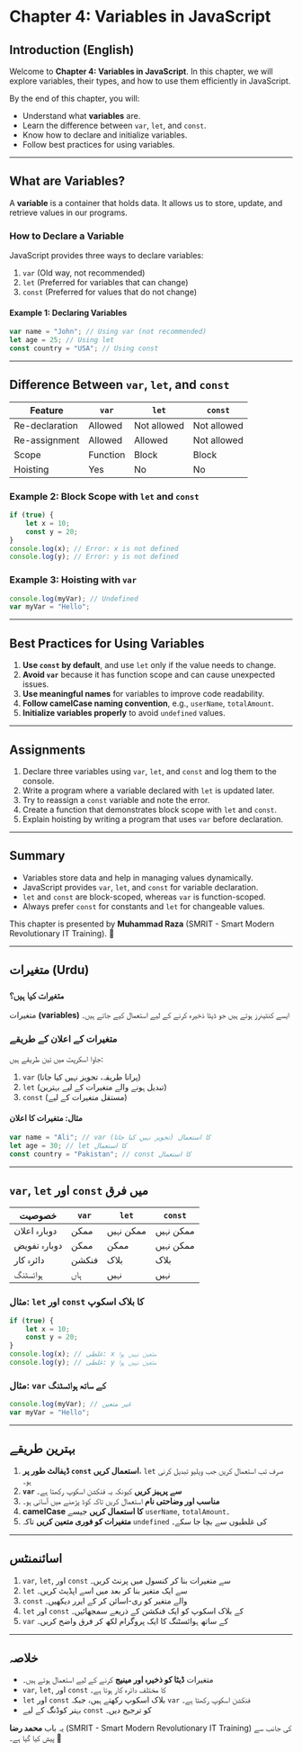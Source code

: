 # Chapter 4: Variables in JavaScript

## Introduction (English)

Welcome to **Chapter 4: Variables in JavaScript**. In this chapter, we will explore variables, their types, and how to use them efficiently in JavaScript.

By the end of this chapter, you will:
- Understand what **variables** are.
- Learn the difference between `var`, `let`, and `const`.
- Know how to declare and initialize variables.
- Follow best practices for using variables.

---

## What are Variables?
A **variable** is a container that holds data. It allows us to store, update, and retrieve values in our programs.

### How to Declare a Variable
JavaScript provides three ways to declare variables:
1. `var` (Old way, not recommended)
2. `let` (Preferred for variables that can change)
3. `const` (Preferred for values that do not change)

#### Example 1: Declaring Variables
```javascript
var name = "John"; // Using var (not recommended)
let age = 25; // Using let
const country = "USA"; // Using const
```

---

## Difference Between `var`, `let`, and `const`
| Feature | `var` | `let` | `const` |
|---------|------|------|-------|
| Re-declaration | Allowed | Not allowed | Not allowed |
| Re-assignment | Allowed | Allowed | Not allowed |
| Scope | Function | Block | Block |
| Hoisting | Yes | No | No |

### Example 2: Block Scope with `let` and `const`
```javascript
if (true) {
    let x = 10;
    const y = 20;
}
console.log(x); // Error: x is not defined
console.log(y); // Error: y is not defined
```

### Example 3: Hoisting with `var`
```javascript
console.log(myVar); // Undefined
var myVar = "Hello";
```

---

## Best Practices for Using Variables
1. **Use `const` by default**, and use `let` only if the value needs to change.
2. **Avoid `var`** because it has function scope and can cause unexpected issues.
3. **Use meaningful names** for variables to improve code readability.
4. **Follow camelCase naming convention**, e.g., `userName`, `totalAmount`.
5. **Initialize variables properly** to avoid `undefined` values.

---

## Assignments
1. Declare three variables using `var`, `let`, and `const` and log them to the console.
2. Write a program where a variable declared with `let` is updated later.
3. Try to reassign a `const` variable and note the error.
4. Create a function that demonstrates block scope with `let` and `const`.
5. Explain hoisting by writing a program that uses `var` before declaration.

---

## Summary
- Variables store data and help in managing values dynamically.
- JavaScript provides `var`, `let`, and `const` for variable declaration.
- `let` and `const` are block-scoped, whereas `var` is function-scoped.
- Always prefer `const` for constants and `let` for changeable values.

This chapter is presented by **Muhammad Raza** (SMRIT - Smart Modern Revolutionary IT Training). 🚀

---

## متغیرات (Urdu)

### متغیرات کیا ہیں؟
متغیرات **(variables)** ایسے کنٹینرز ہوتے ہیں جو ڈیٹا ذخیرہ کرنے کے لیے استعمال کیے جاتے ہیں۔

### متغیرات کے اعلان کے طریقے
جاوا اسکرپٹ میں تین طریقے ہیں:
1. `var` (پرانا طریقہ، تجویز نہیں کیا جاتا)
2. `let` (تبدیل ہونے والے متغیرات کے لیے بہترین)
3. `const` (مستقل متغیرات کے لیے)

#### مثال: متغیرات کا اعلان
```javascript
var name = "Ali"; // var کا استعمال (تجویز نہیں کیا جاتا)
let age = 30; // let کا استعمال
const country = "Pakistan"; // const کا استعمال
```

---

## `var`, `let` اور `const` میں فرق
| خصوصیت | `var` | `let` | `const` |
|---------|------|------|-------|
| دوبارہ اعلان | ممکن | ممکن نہیں | ممکن نہیں |
| دوبارہ تفویض | ممکن | ممکن | ممکن نہیں |
| دائرہ کار | فنکشن | بلاک | بلاک |
| ہوائسٹنگ | ہاں | نہیں | نہیں |

### مثال: `let` اور `const` کا بلاک اسکوپ
```javascript
if (true) {
    let x = 10;
    const y = 20;
}
console.log(x); // غلطی: x متعین نہیں ہوا
console.log(y); // غلطی: y متعین نہیں ہوا
```

### مثال: `var` کے ساتھ ہوائسٹنگ
```javascript
console.log(myVar); // غیر متعین
var myVar = "Hello";
```

---

## بہترین طریقے
1. **ڈیفالٹ طور پر `const` استعمال کریں**، `let` صرف تب استعمال کریں جب ویلیو تبدیل کرنی ہو۔
2. **`var` سے پرہیز کریں** کیونکہ یہ فنکشن اسکوپ رکھتا ہے۔
3. **مناسب اور وضاحتی نام** استعمال کریں تاکہ کوڈ پڑھنے میں آسانی ہو۔
4. **camelCase کا استعمال کریں** جیسے `userName`, `totalAmount`۔
5. **متغیرات کو فوری متعین کریں** تاکہ `undefined` کی غلطیوں سے بچا جا سکے۔

---

## اسائنمنٹس
1. `var`, `let`, اور `const` سے متغیرات بنا کر کنسول میں پرنٹ کریں۔
2. `let` سے ایک متغیر بنا کر بعد میں اسے اپڈیٹ کریں۔
3. `const` والے متغیر کو ری-اسائن کر کے ایرر دیکھیں۔
4. `let` اور `const` کے بلاک اسکوپ کو ایک فنکشن کے ذریعے سمجھائیں۔
5. `var` کے ساتھ ہوائسٹنگ کا ایک پروگرام لکھ کر فرق واضح کریں۔

---

## خلاصہ
- متغیرات **ڈیٹا کو ذخیرہ اور مینیج** کرنے کے لیے استعمال ہوتے ہیں۔
- `var`, `let`, اور `const` کا مختلف دائرہ کار ہوتا ہے۔
- `let` اور `const` بلاک اسکوپ رکھتے ہیں، جبکہ `var` فنکشن اسکوپ رکھتا ہے۔
- بہتر کوڈنگ کے لیے `const` کو ترجیح دیں۔

یہ باب **محمد رضا** (SMRIT - Smart Modern Revolutionary IT Training) کی جانب سے پیش کیا گیا ہے۔ 🚀

